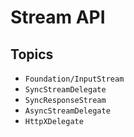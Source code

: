 # Stream API

## Topics

- ``Foundation/InputStream``
- ``SyncStreamDelegate``
- ``SyncResponseStream``
- ``AsyncStreamDelegate``
- ``HttpXDelegate``
